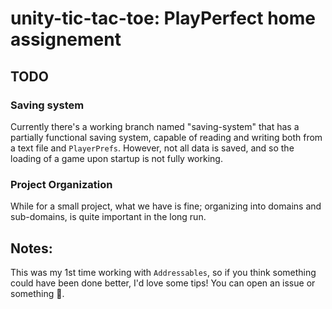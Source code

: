 # unity-tic-tac-toe: PlayPerfect home assignement

## TODO

### Saving system

Currently there's a working branch named "saving-system" that has a partially functional saving system, capable of reading and writing both from a text file and `PlayerPrefs`.
However, not all data is saved, and so the loading of a game upon startup is not fully working.

### Project Organization

While for a small project, what we have is fine; organizing into domains and sub-domains, is quite important in the long run.

## Notes:

This was my 1st time working with `Addressables`, so if you think something could have been done better, I'd love some tips! You can open an issue or something 🙏.
